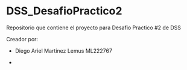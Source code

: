 # DSS_DesafioPractico2
Repositorio que contiene el proyecto para Desafio Practico #2 de DSS

Creador por:

- Diego Ariel Martinez Lemus ML222767

-
